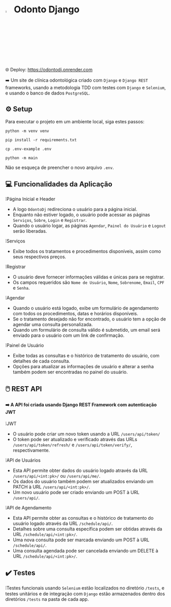 # <img src="https://raw.githubusercontent.com/xbandrade/odonto-django/main/base_static/global/img/favicon.ico" width="4%">  Odonto Django

🌐  Deploy: https://odontodj.onrender.com

➡️ Um site de clínica odontológica criado com `Django` e `Django REST` frameworks, usando a metodologia TDD com testes com `Django` e `Selenium`, e usando o banco de dados `PostgreSQL`.

## ⚙️ Setup 
Para executar o projeto em um ambiente local, siga estes passos:

```python -m venv venv```

```pip install -r requirements.txt```

```cp .env-example .env```

```python -m main```

Não se esqueça de preencher o novo arquivo `.env`.

## 💻 Funcionalidades da Aplicação

❕Página Inicial e Header
- A logo `OdontoDj` redireciona o usuário para a página inicial.
- Enquanto não estiver logado, o usuário pode acessar as páginas `Serviços`, `Sobre`, `Login` e `Registrar`.
- Quando o usuário logar, as páginas `Agendar`, `Painel do Usuário` e `Logout` serão liberadas.

❕Serviços
- Exibe todos os tratamentos e procedimentos disponíveis, assim como seus respectivos preços.

❕Registrar
- O usuário deve fornecer informações válidas e únicas para se registrar.
- Os campos requeridos são `Nome de Usuário`, `Nome`, `Sobrenome`, `Email`, `CPF` e `Senha`.

❕Agendar
- Quando o usuário está logado, exibe um formulário de agendamento com todos os procedimentos, datas e horários disponíveis.
- Se o tratamento desejado não for encontrado, o usuário tem a opção de agendar uma consulta personalizada.
- Quando um formulário de consulta válido é submetido, um email será enviado para o usuário com um link de confirmação.

❕Painel de Usuário
- Exibe todas as consultas e o histórico de tratamento do usuário, com detalhes de cada consulta.
- Opções para atualizar as informações de usuário e alterar a senha também podem ser encontradas no painel do usuário.

## 🖱️ REST API
#### ➡️ A API foi criada usando Django REST Framework com autenticação JWT
❕JWT
- O usuário pode criar um novo token usando a URL `/users/api/token/`
- O token pode ser atualizado e verificado através das URLs `/users/api/token/refresh/` e `/users/api/token/verify/`, respectivamente.

❕API de Usuários
- Esta API permite obter dados do usuário logado através da URL `/users/api/<int:pk>/` ou `/users/api/me/`.
- Os dados do usuário também podem ser atualizados enviando um PATCH à URL `/users/api/<int:pk>/`.
- Um novo usuário pode ser criado enviando um POST à URL `/users/api/`.
  
❕API de Agendamento
- Esta API permite obter as consultas e o histórico de tratamento do usuário logado através da URL `/schedule/api/`.
- Detalhes sobre uma consulta específica podem ser obtidas através da URL `/schedule/api/<int:pk>/`.
- Uma nova consulta pode ser marcada enviando um POST à URL `/schedule/api/`.
- Uma consulta agendada pode ser cancelada enviando um DELETE à URL `/schedule/api/<int:pk>/`.

## ✔️ Testes
❕Testes funcionais usando `Selenium` estão localizados no diretório `/tests`, e testes unitários e de integração com `Django` estão armazenados dentro dos diretórios `/tests` na pasta de cada app.

